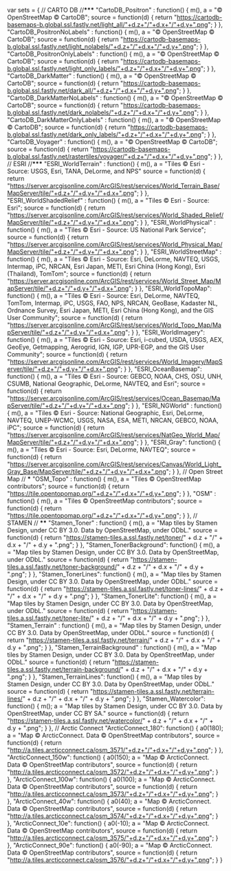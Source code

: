 var sets = {
// CARTO DB //**********************************\*\*\***********************************
"CartoDB_Positron" : function() {
m(), a = "© OpenStreetMap © CartoDB";
source = function(d) {
return "https://cartodb-basemaps-b.global.ssl.fastly.net/light_all/"+d.z+"/"+d.x+"/"+d.y+".png";
}
},
"CartoDB_PositronNoLabels" : function() {
m(), a = "© OpenStreetMap © CartoDB";
source = function(d) {
return "https://cartodb-basemaps-b.global.ssl.fastly.net/light_nolabels/"+d.z+"/"+d.x+"/"+d.y+".png";
}
},
"CartoDB_PositronOnlyLabels" : function() {
m(), a = "© OpenStreetMap © CartoDB";
source = function(d) {
return "https://cartodb-basemaps-b.global.ssl.fastly.net/light_only_labels/"+d.z+"/"+d.x+"/"+d.y+".png";
}
},
"CartoDB_DarkMatter" : function() {
m(), a = "© OpenStreetMap © CartoDB";
source = function(d) {
return "https://cartodb-basemaps-b.global.ssl.fastly.net/dark_all/"+d.z+"/"+d.x+"/"+d.y+".png";
}
},
"CartoDB_DarkMatterNoLabels" : function() {
m(), a = "© OpenStreetMap © CartoDB";
source = function(d) {
return "https://cartodb-basemaps-b.global.ssl.fastly.net/dark_nolabels/"+d.z+"/"+d.x+"/"+d.y+".png";
}
},
"CartoDB_DarkMatterOnlyLabels" : function() {
m(), a = "© OpenStreetMap © CartoDB";
source = function(d) {
return "https://cartodb-basemaps-b.global.ssl.fastly.net/dark_only_labels/"+d.z+"/"+d.x+"/"+d.y+".png";
}
},
"CartoDB_Voyager" : function() {
m(), a = "© OpenStreetMap © CartoDB";
source = function(d) {
return "https://cartodb-basemaps-b.global.ssl.fastly.net/rastertiles/voyager/"+d.z+"/"+d.x+"/"+d.y+".png";
}
},
// ESRI //**********************************\*\*\***********************************
"ESRI_WorldTerrain" : function() {
m(), a = "Tiles © Esri - Source: USGS, Esri, TANA, DeLorme, and NPS"
source = function(d) {
return "https://server.arcgisonline.com/ArcGIS/rest/services/World_Terrain_Base/MapServer/tile/"+d.z+"/"+d.y+"/"+d.x+".png";
}
},
"ESRI_WorldShadedRelief" : function() {
m(), a = "Tiles © Esri - Source: Esri";
source = function(d) {
return "https://server.arcgisonline.com/ArcGIS/rest/services/World_Shaded_Relief/MapServer/tile/"+d.z+"/"+d.y+"/"+d.x+".png";
}
},
"ESRI_WorldPhysical" : function() {
m(), a = "Tiles © Esri - Source: US National Park Service";
source = function(d) {
return "https://server.arcgisonline.com/ArcGIS/rest/services/World_Physical_Map/MapServer/tile/"+d.z+"/"+d.y+"/"+d.x+".png";
}
},
"ESRI_WorldStreetMap" : function() {
m(), a = "Tiles © Esri - Source: Esri, DeLorme, NAVTEQ, USGS, Intermap, iPC, NRCAN, Esri Japan, METI, Esri China (Hong Kong), Esri (Thailand), TomTom";
source = function(d) {
return "https://server.arcgisonline.com/ArcGIS/rest/services/World_Street_Map/MapServer/tile/"+d.z+"/"+d.y+"/"+d.x+".png";
}
},
"ESRI_WorldTopoMap": function() {
m(), a = "Tiles © Esri - Source: Esri, DeLorme, NAVTEQ, TomTom, Intermap, iPC, USGS, FAO, NPS, NRCAN, GeoBase, Kadaster NL, Ordnance Survey, Esri Japan, METI, Esri China (Hong Kong), and the GIS User Community";
source = function(d) {
return "https://server.arcgisonline.com/ArcGIS/rest/services/World_Topo_Map/MapServer/tile/"+d.z+"/"+d.y+"/"+d.x+".png";
}
},
"ESRI_WorldImagery": function() {
m(), a = "Tiles © Esri - Source: Esri, i-cubed, USDA, USGS, AEX, GeoEye, Getmapping, Aerogrid, IGN, IGP, UPR-EGP, and the GIS User Community";
source = function(d) {
return "https://server.arcgisonline.com/ArcGIS/rest/services/World_Imagery/MapServer/tile/"+d.z+"/"+d.y+"/"+d.x+".png";
}
},
"ESRI_OceanBasemap": function() {
m(), a = "Tiles © Esri - Source: GEBCO, NOAA, CHS, OSU, UNH, CSUMB, National Geographic, DeLorme, NAVTEQ, and Esri";
source = function(d) {
return "https://server.arcgisonline.com/ArcGIS/rest/services/Ocean_Basemap/MapServer/tile/"+d.z+"/"+d.y+"/"+d.x+".png";
}
},
"ESRI_NGWorld" : function() {
m(), a = "Tiles © Esri - Source: National Geographic, Esri, DeLorme, NAVTEQ, UNEP-WCMC, USGS, NASA, ESA, METI, NRCAN, GEBCO, NOAA, iPC";
source = function(d) {
return "https://server.arcgisonline.com/ArcGIS/rest/services/NatGeo_World_Map/MapServer/tile/"+d.z+"/"+d.y+"/"+d.x+".png";
}
},
"ESRI_Gray": function() {
m(), a = "Tiles © Esri - Source: Esri, DeLorme, NAVTEQ";
source = function(d) {
return "https://server.arcgisonline.com/ArcGIS/rest/services/Canvas/World_Light_Gray_Base/MapServer/tile/"+d.z+"/"+d.y+"/"+d.x+".png";
}
},
// Open Street Map // **********************************\***********************************
"OSM_Topo" : function() {
m(), a = "Tiles © OpenStreetMap contributors";
source = function(d) {
return "https://tile.opentopomap.org/"+d.z+"/"+d.x+"/"+d.y+".png";
}
},
"OSM" : function() {
m(), a = "Tiles © OpenStreetMap contributors";
source = function(d) {
return "https://tile.opentopomap.org/"+d.z+"/"+d.x+"/"+d.y+".png";
}
},
// STAMEN // ************************************\*\*************************************
"Stamen_Toner" : function() {
m(), a = "Map tiles by Stamen Design, under CC BY 3.0. Data by OpenStreetMap, under ODbL."
source = function(d) {
return "https://stamen-tiles.a.ssl.fastly.net/toner/" + d.z + "/" + d.x + "/" + d.y + ".png";
}
},
"Stamen_TonerBackground": function() {
m(), a = "Map tiles by Stamen Design, under CC BY 3.0. Data by OpenStreetMap, under ODbL."
source = function(d) {
return "https://stamen-tiles.a.ssl.fastly.net/toner-background/" + d.z + "/" + d.x + "/" + d.y + ".png";
}
},
"Stamen_TonerLines": function() {
m(), a = "Map tiles by Stamen Design, under CC BY 3.0. Data by OpenStreetMap, under ODbL."
source = function(d) {
return "https://stamen-tiles.a.ssl.fastly.net/toner-lines/" + d.z + "/" + d.x + "/" + d.y + ".png";
}
},
"Stamen_TonerLite": function() {
m(), a = "Map tiles by Stamen Design, under CC BY 3.0. Data by OpenStreetMap, under ODbL."
source = function(d) {
return "https://stamen-tiles.a.ssl.fastly.net/toner-lite/" + d.z + "/" + d.x + "/" + d.y + ".png";
}
},
"Stamen_Terrain" : function() {
m(), a = "Map tiles by Stamen Design, under CC BY 3.0. Data by OpenStreetMap, under ODbL."
source = function(d) {
return "https://stamen-tiles.a.ssl.fastly.net/terrain/" + d.z + "/" + d.x + "/" + d.y + ".png";
}
},
"Stamen_TerrainBackground" : function() {
m(), a = "Map tiles by Stamen Design, under CC BY 3.0. Data by OpenStreetMap, under ODbL."
source = function(d) {
return "https://stamen-tiles.a.ssl.fastly.net/terrain-background/" + d.z + "/" + d.x + "/" + d.y + ".png";
}
},
"Stamen_TerrainLines": function() {
m(), a = "Map tiles by Stamen Design, under CC BY 3.0. Data by OpenStreetMap, under ODbL."
source = function(d) {
return "https://stamen-tiles.a.ssl.fastly.net/terrain-lines/" + d.z + "/" + d.x + "/" + d.y + ".png";
}
},
"Stamen_Watercolor": function() {
m(); a = "Map tiles by Stamen Design, under CC BY 3.0. Data by OpenStreetMap, under CC BY SA."
source = function(d) {
return "https://stamen-tiles.a.ssl.fastly.net/watercolor/" + d.z + "/" + d.x + "/" + d.y + ".png";
}
},
// Arctic Connect
"ArcticConnect_180": function() {
a0(180); a = "Map © ArcticConnect. Data © OpenStreetMap contributors",
source = function(d) {
return "http://a.tiles.arcticconnect.ca/osm_3571/"+d.z+"/"+d.x+"/"+d.y+".png";
}
},
"ArcticConnect_150w": function() {
a0(150); a = "Map © ArcticConnect. Data © OpenStreetMap contributors",
source = function(d) {
return "http://a.tiles.arcticconnect.ca/osm_3572/"+d.z+"/"+d.x+"/"+d.y+".png";
}
},
"ArcticConnect_100w": function() {
a0(100); a = "Map © ArcticConnect. Data © OpenStreetMap contributors",
source = function(d) {
return "http://a.tiles.arcticconnect.ca/osm_3573/"+d.z+"/"+d.x+"/"+d.y+".png";
}
},
"ArcticConnect_40w": function() {
a0(40); a = "Map © ArcticConnect. Data © OpenStreetMap contributors",
source = function(d) {
return "http://a.tiles.arcticconnect.ca/osm_3574/"+d.z+"/"+d.x+"/"+d.y+".png";
}
},
"ArcticConnect_10e": function() {
a0(-10); a = "Map © ArcticConnect. Data © OpenStreetMap contributors",
source = function(d) {
return "http://a.tiles.arcticconnect.ca/osm_3575/"+d.z+"/"+d.x+"/"+d.y+".png";
}
},
"ArcticConnect_90e": function() {
a0(-90); a = "Map © ArcticConnect. Data © OpenStreetMap contributors",
source = function(d) {
return "http://a.tiles.arcticconnect.ca/osm_3576/"+d.z+"/"+d.x+"/"+d.y+".png";
}
}
